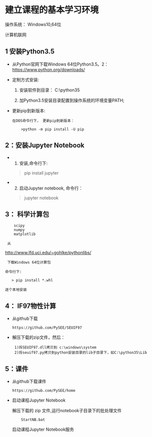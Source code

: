 # 建立课程的基本学习环境

操作系统： Windows10,64位 

计算机联网
 
## 1 安装Python3.5
    
* 从Python官网下载Windows 64位Python3.5。2：  https://www.python.org/downloads/

* 定制方式安装: 
      
    1) 安装软件到目录： C:\python35
            
    2) 加Python3.5安装目录配置到操作系统的环境变量PATH; 
   
* 更新pip到新版本: 
  
      在DOS命令行下， 更新pip到新版本：

          >python -m pip install -U pip

## 2：安装Jupyter Notebook

*  1) 安装,命令行下:
        
    >pip install jupyter
       
*  2) 启动Jupyter notebook,   命令行：
       
    >jupyter notebook     

## 3： 科学计算包 
   
        scipy
        numpy
        matplotlib
     
     从
     
   http://www.lfd.uci.edu/~gohlke/pythonlibs/
     
     下载Windows 64位计算包
    
    命令行下:
    
       > pip install *.whl
       
    逐个本地安装

## 4： IF97物性计算
    
*  从github下载
    
       https://github.com/PySEE/SEUIF97 
   
*  解压下载的zip文件，然后：
   
        1)将SEUIF97.dll拷贝到 c:\windows\system
        2)将seuif97.py拷贝到python安装目录的lib子目录下，如C:\python35\Lib

## 5：课件

* 从github下载课件
    
      https://github.com/PySEE/home

* 启动课程Jupyter Notebook

    解压下载的 zip 文件,运行notebook子目录下的批处理文件
      
          StartNB.bat
   
    启动课程Jupyter Notebook服务



